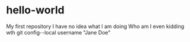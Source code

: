 # hello-world
My first repository
I have no idea what I am doing
Who am I even kidding wth
git config--local username "Jane Doe"

